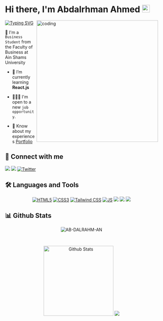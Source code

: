 <h1 align="left">Hi there, I'm Abdalrhman Ahmed <img src="https://media.giphy.com/media/hvRJCLFzcasrR4ia7z/giphy.gif" width="25px" height ="25px"> </h1>

<img align="right" alt="coding" width="400" src="https://th.bing.com/th/id/R.54e37d8074ebcde1d96c77d7b2a7f310?rik=fX3JSCseIbYcKA&pid=ImgRaw&r=0">
<a href="https://git.io/typing-svg"><img src="https://readme-typing-svg.demolab.com?font=Fira+Code&pause=1000&width=435&lines=A Software Developer from Egypt" alt="Typing SVG" /></a>

:school: I'm a `Business Student` from the Faculty of Business at Ain Shams University

- 🌱 I’m currently learning **React.js**

- 🧑🏻‍💻 I'm open to a new `job opportunity`.

- 📄 Know about my experiences [Portfolio](https://abdalrhman.me)


## 📩 Connect with me

<p align="left">
    <a href="mailto:abdalrhamnahmed00004@gmail.com" title="Gmail"><img src="https://img.shields.io/badge/gmail-%23F05033.svg?style=for-the-badge&logo=gmail&logoColor=white"/></a>  
    <a href="https://www.linkedin.com/in/ab-dalrhm-an" title="LinkedIn"><img src="https://img.shields.io/badge/linkedin-%230077B5.svg?style=for-the-badge&logo=linkedin&logoColor=white"/></a>  
    <a href="https://twitter.com/AB_DALRAHM_AN"><img src="https://img.shields.io/badge/Twitter-1DA1F2?style=for-the-badge&logo=twitter&logoColor=white" title="Twitter"/></a>
</p>

## 🛠 Languages and Tools

<p align="center"> 
    <a href="https://www.w3.org/TR/html5/"><img src="https://img.shields.io/badge/HTML5-E34F26?style=for-the-badge&logo=html5&logoColor=white" title="HTML5"/></a>
    <a href="https://www.w3.org/TR/css/"><img src="https://img.shields.io/badge/CSS3-1572B6?style=for-the-badge&logo=css3&logoColor=white" title="CSS3"/></a>
    <a href="https://tailwindcss.com/" title="Tailwind CSS"><img src="https://img.shields.io/badge/Tailwind%20CSS-38B2AC?style=for-the-badge&logo=tailwind-css&logoColor=white" alt="Tailwind CSS" /></a>
    <a href="https://developer.mozilla.org/en-US/docs/Web/JavaScript/Reference"><img src="https://img.shields.io/badge/JavaScript-F7DF1E?style=for-the-badge&logo=JavaScript&logoColor=white" title="JS"/></a>
    <a href="https://react.dev/learn"><img src="https://img.shields.io/badge/React-20232A?style=for-the-badge&logo=react&logoColor=61DAFB"/></a>
    <a href="https://reactrouter.com/en/main"><img src="https://img.shields.io/badge/React_Router-CA4245?style=for-the-badge&logo=react-router&logoColor=white"/></a>
    <a href="https://cplusplus.com/reference/"><img src="https://img.shields.io/badge/C%2B%2B-00599C?style=for-the-badge&logo=c%2B%2B&logoColor=white"/></a>
</p>

## 📊 Github Stats
<p align="center"><img src="https://github-readme-streak-stats.herokuapp.com/?user=AB-DALRAHM-AN&theme=tokyonight_duo" alt="AB-DALRAHM-AN" /></p>
  <br/>
  <p align="center">
    <a href="https://github.com/anuraghazra/github-readme-stats">
	<img alt="Github Stats" src="https://github-readme-stats-sigma-five.vercel.app/api?username=AB-DALRAHM-AN&show_icons=true&count_private=true&locale=en&theme=tokyonight&layout=compact" height="230px"/></a>
	<img src="https://github-readme-stats-sigma-five.vercel.app/api/top-langs?username=AB-DALRAHM-AN&layout=compact&langs_count=10&show_icons=true&locale=en&theme=tokyonight"/>
